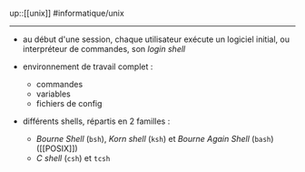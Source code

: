 up::[[unix]]
#informatique/unix

----

 - au début d'une session, chaque utilisateur exécute un logiciel initial, ou interpréteur de commandes, son _login shell_
 - environnement de travail complet :
     - commandes
     - variables
     - fichiers de config


 - différents shells, répartis en 2 familles :
     - _Bourne Shell_ (`bsh`), _Korn shell_ (`ksh`) et _Bourne Again Shell_ (`bash`) ([[POSIX]])
     - _C shell_ (`csh`) et `tcsh`


